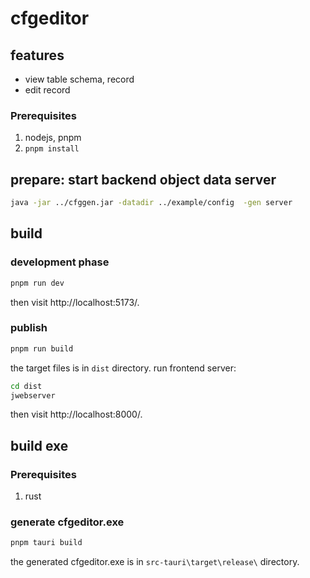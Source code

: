 # cfgeditor

## features

* view table schema, record
* edit record

### Prerequisites

1. nodejs, pnpm
2. `pnpm install`


## prepare: start backend object data server

```bash
java -jar ../cfggen.jar -datadir ../example/config  -gen server
```

## build

### development phase

```bash
pnpm run dev
```

then visit http://localhost:5173/.


### publish
```bash
pnpm run build
```

the target files is in `dist` directory. run frontend server:
```bash
cd dist
jwebserver
```
then visit http://localhost:8000/.


## build exe

### Prerequisites
1. rust

### generate cfgeditor.exe

```bash
pnpm tauri build
```

the generated cfgeditor.exe is in `src-tauri\target\release\` directory.
